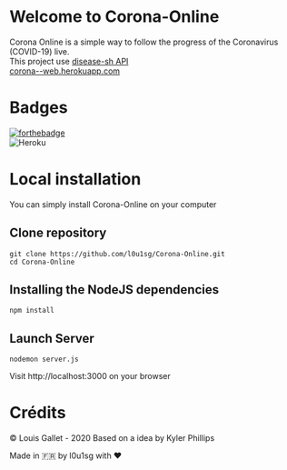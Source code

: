# Welcome to Corona-Online

Corona Online is a simple way to follow the progress of the Coronavirus (COVID-19) live.  
This project use [disease-sh API](https://github.com/disease-sh)  
[corona--web.herokuapp.com](httsp://corona--web.herokuapp.com/)

# Badges

[![forthebadge](https://forthebadge.com/images/badges/made-with-javascript.svg)](https://forthebadge.com)  
![Heroku](https://heroku-badge.herokuapp.com/?app=corona--web)

# Local installation

You can simply install Corona-Online on your computer

## Clone repository

```
git clone https://github.com/l0u1sg/Corona-Online.git
cd Corona-Online
```

## Installing the NodeJS dependencies

```
npm install
```

## Launch Server

```
nodemon server.js
```

Visit http://localhost:3000 on your browser

# Crédits

© Louis Gallet - 2020
Based on a idea by Kyler Phillips

Made in 🇫🇷 by l0u1sg with ❤️
